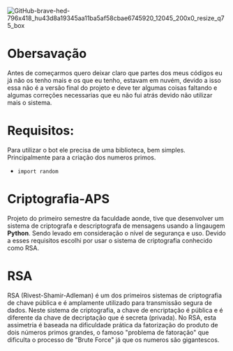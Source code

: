 ![GitHub-brave-hed-796x418_hu43d8a19345aa11ba5af58cbae6745920_12045_200x0_resize_q75_box](https://user-images.githubusercontent.com/32386767/89682716-9650e280-d8cd-11ea-8669-5bef1fc5c26b.jpg)

# Obersavação

Antes de começarmos quero deixar claro que partes dos meus códigos eu já não os tenho mais e os que eu tenho, estavam em nuvém, devido a isso essa não é a versão final do projeto e deve ter algumas coisas faltando e algumas correções necessarias que eu não fui atrás devido não utilizar mais o sistema.

# Requisitos:

Para utilizar o bot ele precisa de uma biblioteca, bem simples. Principalmente para a criação dos numeros primos.

* ```import random```

# Criptografia-APS

Projeto do primeiro semestre da faculdade aonde, tive que desenvolver um sistema de criptografa e descriptografa de mensagens usando a lingaugem **Python**. Sendo levado em consideração o nível de segurança e uso. Devido a esses requisitos escolhi por usar o sistema de criptografia conhecido como RSA.

# RSA

RSA (Rivest-Shamir-Adleman) é um dos primeiros sistemas de criptografia de chave pública e é amplamente utilizado para transmissão segura de dados. Neste sistema de criptografia, a chave de encriptação é pública e é diferente da chave de decriptação que é secreta (privada). No RSA, esta assimetria é baseada na dificuldade prática da fatorização do produto de dois números primos grandes, o famoso "problema de fatoração" que dificulta o processo de "Brute Force" já que os numeros são gigantescos.
